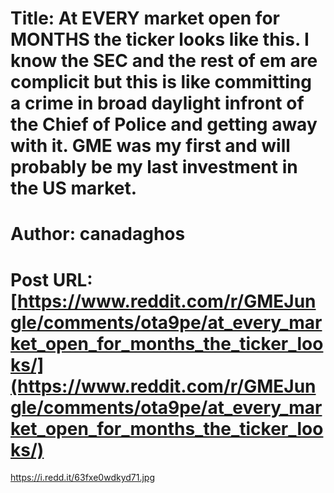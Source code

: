# Title: At EVERY market open for MONTHS the ticker looks like this. I know the SEC and the rest of em are complicit but this is like committing a crime in broad daylight infront of the Chief of Police and getting away with it. GME was my first and will probably be my last investment in the US market.
# Author: canadaghos
# Post URL: [https://www.reddit.com/r/GMEJungle/comments/ota9pe/at_every_market_open_for_months_the_ticker_looks/](https://www.reddit.com/r/GMEJungle/comments/ota9pe/at_every_market_open_for_months_the_ticker_looks/)


https://i.redd.it/63fxe0wdkyd71.jpg